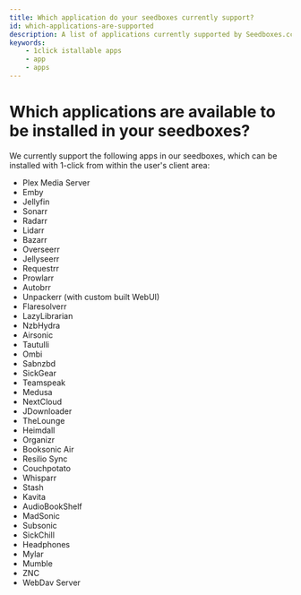 ```yaml
---
title: Which application do your seedboxes currently support?
id: which-applications-are-supported
description: A list of applications currently supported by Seedboxes.cc to be installed as 1-click installable apps in our seedboxes.
keywords:
    - 1click istallable apps
    - app
    - apps
---
```

# Which applications are available to be installed in your seedboxes?

We currently support the following apps in our seedboxes, which can be installed with 1-click from within the user's client area:

- Plex Media Server
- Emby
- Jellyfin
- Sonarr
- Radarr
- Lidarr
- Bazarr
- Overseerr
- Jellyseerr
- Requestrr
- Prowlarr
- Autobrr
- Unpackerr (with custom built WebUI)
- Flaresolverr
- LazyLibrarian
- NzbHydra
- Airsonic
- Tautulli
- Ombi
- Sabnzbd
- SickGear
- Teamspeak
- Medusa
- NextCloud
- JDownloader
- TheLounge
- Heimdall
- Organizr
- Booksonic Air
- Resilio Sync
- Couchpotato
- Whisparr
- Stash
- Kavita
- AudioBookShelf
- MadSonic
- Subsonic
- SickChill
- Headphones
- Mylar
- Mumble
- ZNC
- WebDav Server